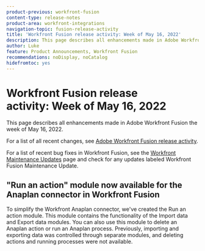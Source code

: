 ```yaml
---
product-previous: workfront-fusion
content-type: release-notes
product-area: workfront-integrations
navigation-topic: fusion-release-activity
title: 'Workfront Fusion release activity: Week of May 16, 2022'
description: This page describes all enhancements made in Adobe Workfront Fusion the week of May 16, 2022.
author: Luke
feature: Product Announcements, Workfront Fusion
recommendations: noDisplay, noCatalog
hidefromtoc: yes
---
```

# Workfront Fusion release activity:&nbsp;Week of May 16, 2022

This page describes all enhancements made in Adobe Workfront Fusion the week of May 16, 2022. 

For a list of all recent changes, see [Adobe Workfront Fusion release activity](/help/workfront-fusion/fusion-product-releases/fusion-release-activity.md).

For a list of recent bug fixes in Workfront Fusion, see the [Workfront Maintenance Updates](https://experienceleague.adobe.com/docs/workfront-known-issues/releases/current-updates.html) page and check for any updates labeled Workfront Fusion Maintenance Update.


## "Run an action" module now available for the Anaplan connector in Workfront Fusion

To simplify the Workfront Anaplan connector, we've created the Run an action module. This module contains the functionality of the Import data and Export data modules. You can also use this module to delete an Anaplan action or run an Anaplan process.
Previously, importing and exporting data was controlled through separate modules, and deleting actions and running processes were not available.
